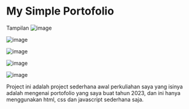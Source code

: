# My Simple Portofolio 
Tampilan 
![image](https://github.com/user-attachments/assets/d30a5ed4-341d-4622-b304-c84eccaac392)

![image](https://github.com/user-attachments/assets/3b95b81b-a8fa-4210-94c3-7e6357de5d6c)

![image](https://github.com/user-attachments/assets/ab30517a-fe61-4995-b709-1eadc4fbc462)

![image](https://github.com/user-attachments/assets/19702fa9-9dbd-4bfc-b674-0db89529cb7f)

![image](https://github.com/user-attachments/assets/e331edde-083f-44f2-a59a-88c6b7bfc898)

Project ini adalah project sederhana awal perkuliahan saya yang isinya adalah mengenai portofolio yang saya buat tahun 2023, dan ini hanya menggunakan html, css dan javascript sederhana saja.
